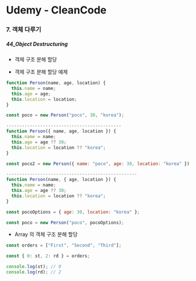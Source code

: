 # Udemy - CleanCode

### 7. 객체 다루기

##### 44_Object Destructuring

* 객체 구조 분해 할당



* 객체 구조 분해 할당 예제

```javascript
function Person(name, age, location) {
  this.name = name;
  this.age = age;
  this.location = location;
}

const poco = new Person("poco", 30, "korea");

--------------------------------------------
function Person({ name, age, location }) {
  this.name = name;
  this.age = age ?? 30;
  this.location = location ?? "korea";
}

const poco2 = new Person({ name: "poco", age: 30, location: "korea" });

--------------------------------------------------
function Person(name, { age, location }) {
  this.name = name;
  this.age = age ?? 30;
  this.location = location ?? "korea";
}

const pocoOptions = { age: 30, location: "korea" };

const poco = new Person("poco", pocoOptions);
```



* Array 의 객체 구조 분해 할당

```javascript
const orders = ["First", "Second", "Third"];

const { 0: st, 2: rd } = orders;

console.log(st); // 0
console.log(rd); // 2

```

